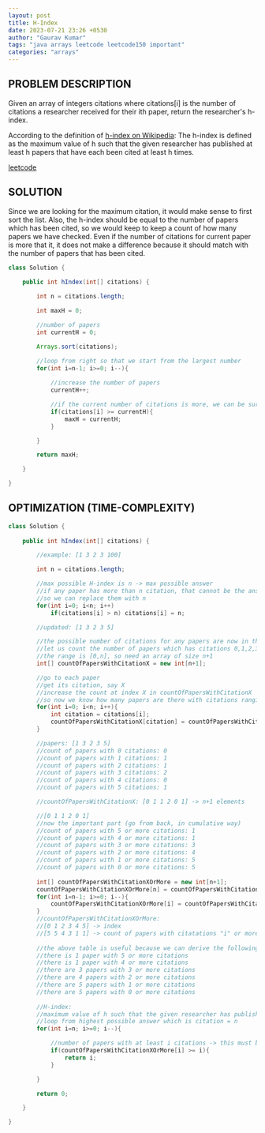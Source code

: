 ```yaml
---
layout: post
title: H-Index
date: 2023-07-21 23:26 +0530
author: "Gaurav Kumar"
tags: "java arrays leetcode leetcode150 important"
categories: "arrays"
---
```


## PROBLEM DESCRIPTION

Given an array of integers citations where citations[i] is the number of citations a researcher received for their ith paper, return the researcher's h-index.

According to the definition of [h-index on Wikipedia](https://en.wikipedia.org/wiki/H-index): The h-index is defined as the maximum value of h such that the given researcher has published at least h papers that have each been cited at least h times.

[leetcode](https://leetcode.com/problems/h-index/)

## SOLUTION

Since we are looking for the maximum citation, it would make sense to first sort the list. Also, the h-index should be equal to the number of papers which has been cited, so we would keep to keep a count of how many papers we have checked. Even if the number of citations for current paper is more that it, it does not make a difference because it should match with the number of papers that has been cited.

```java
class Solution {

    public int hIndex(int[] citations) {
        
        int n = citations.length;

        int maxH = 0;

        //number of papers
        int currentH = 0;

        Arrays.sort(citations); 

        //loop from right so that we start from the largest number        
        for(int i=n-1; i>=0; i--){
            
            //increase the number of papers
            currentH++;

            //if the current number of citations is more, we can be sure that anything ahead of it was also more and this can be the largest value
            if(citations[i] >= currentH){
                maxH = currentH;
            }

        }

        return maxH;

    }

}
```

## OPTIMIZATION (TIME-COMPLEXITY)

```java
class Solution {
    
    public int hIndex(int[] citations) {

        //example: [1 3 2 3 100]

        int n = citations.length;

        //max possible H-index is n -> max possible answer
        //if any paper has more than n citation, that cannot be the answer (n is upper limit)
        //so we can replace them with n
        for(int i=0; i<n; i++)
            if(citations[i] > n) citations[i] = n;

        //updated: [1 3 2 3 5]

        //the possible number of citations for any papers are now in the range [0,n]
        //let us count the number of papers which has citations 0,1,2,3,4...n
        //the range is [0,n], so need an array of size n+1
        int[] countOfPapersWithCitationX = new int[n+1];

        //go to each paper
        //get its citation, say X
        //increase the count at index X in countOfPapersWithCitationX
        //so now we know how many papers are there with citations ranging from [0,n]
        for(int i=0; i<n; i++){
            int citation = citations[i];
            countOfPapersWithCitationX[citation] = countOfPapersWithCitationX[citation] + 1;
        }

        //papers: [1 3 2 3 5]
        //count of papers with 0 citations: 0
        //count of papers with 1 citations: 1
        //count of papers with 2 citations: 1
        //count of papers with 3 citations: 2
        //count of papers with 4 citations: 0
        //count of papers with 5 citations: 1

        //countOfPapersWithCitationX: [0 1 1 2 0 1] -> n+1 elements

        //[0 1 1 2 0 1] 
        //now the important part (go from back, in cumulative way)
        //count of papers with 5 or more citations: 1
        //count of papers with 4 or more citations: 1
        //count of papers with 3 or more citations: 3
        //count of papers with 2 or more citations: 4
        //count of papers with 1 or more citations: 5
        //count of papers with 0 or more citations: 5
        
        int[] countOfPapersWithCitationXOrMore = new int[n+1];
        countOfPapersWithCitationXOrMore[n] = countOfPapersWithCitationX[n];
        for(int i=n-1; i>=0; i--){
            countOfPapersWithCitationXOrMore[i] = countOfPapersWithCitationX[i] + countOfPapersWithCitationXOrMore[i+1];
        }
        //countOfPapersWithCitationXOrMore: 
        //[0 1 2 3 4 5] -> index
        //[5 5 4 3 1 1] -> count of papers with citatations "i" or more, where i is the index
        
        //the above table is useful because we can derive the following info:
        //there is 1 paper with 5 or more citations
        //there is 1 paper with 4 or more citations
        //there are 3 papers with 3 or more citations
        //there are 4 papers with 2 or more citations
        //there are 5 papers with 1 or more citations
        //there are 5 papers with 0 or more citations
        
        //H-index:
        //maximum value of h such that the given researcher has published at least h papers that have each been cited at least h times.
        //loop from highest possible answer which is citation = n 
        for(int i=n; i>=0; i--){

            //number of papers with at least i citations -> this must be the H-index
            if(countOfPapersWithCitationXOrMore[i] >= i){
                return i;
            }

        }

        return 0;

    }

}
```
